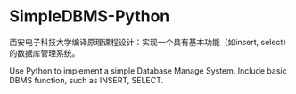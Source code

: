 # SimpleDBMS-Python

西安电子科技大学编译原理课程设计：实现一个具有基本功能（如insert, select）的数据库管理系统。

Use Python to implement a simple Database Manage System.  Include basic DBMS function, such as INSERT, SELECT.
